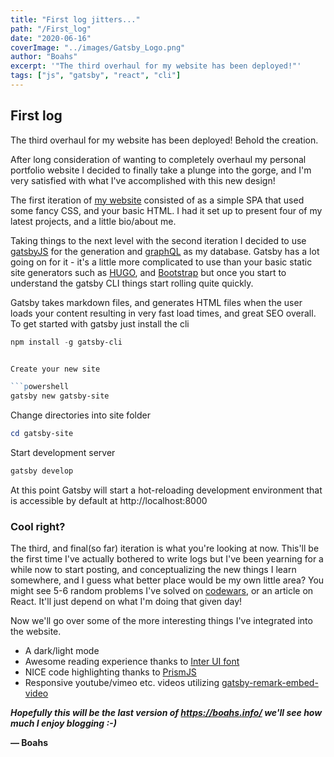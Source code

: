 ```yaml
---
title: "First log jitters..."
path: "/First_log"
date: "2020-06-16"
coverImage: "../images/Gatsby_Logo.png"
author: "Boahs"
excerpt: '"The third overhaul for my website has been deployed!"'
tags: ["js", "gatsby", "react", "cli"]
---
```

## First log

The third overhaul for my website has been deployed! Behold the creation.

After long consideration of wanting to completely overhaul my personal portfolio website I decided to finally take a plunge into the gorge, and I'm very satisfied with what I've accomplished with this new design! 

The first iteration of [my website](https://boahs.info/) consisted of as a simple SPA that used some fancy CSS, and your basic HTML. I had it set up to present four of my latest projects, and a little bio/about me. 

Taking things to the next level with the second iteration I decided to use [gatsbyJS](https://www.gatsbyjs.org/) for the generation and [graphQL](https://graphql.org/) as my database. Gatsby has a lot going on for it - it's a little more complicated to use than your basic static site generators such as [HUGO](https://gohugo.io/), and [Bootstrap](https://getbootstrap.com/) but once you start to understand the gatsby CLI things start rolling quite quickly.

Gatsby takes markdown files, and generates HTML files when the user loads your content resulting in very fast load times, and great SEO overall. To get started with gatsby just install the cli

```powershell 
npm install -g gatsby-cli
```

```powershell

Create your new site 

```powershell
gatsby new gatsby-site
```

Change directories into site folder
```powershell
cd gatsby-site
```

Start development server
```powershell
gatsby develop
```

At this point Gatsby will start a hot-reloading development environment that is accessible by default at http://localhost:8000 

### Cool right?

The third, and final(so far) iteration is what you're looking at now. This'll be the first time I've actually bothered to write logs but I've been yearning for a while now to start posting, and conceptualizing the new things I learn somewhere, and I guess what better place would be my own little area? You might see 5-6 random problems I've solved on [codewars](https://www.codewars.com/users/boahs), or an article on React. It'll just depend on what I'm doing that given day!

Now we'll go over some of the more interesting things I've integrated into the website. 

- A dark/light mode 
- Awesome reading experience thanks to [Inter UI font](https://rsms.me/inter/)
- NICE code highlighting thanks to [PrismJS](https://prismjs.com/)
- Responsive youtube/vimeo etc. videos utilizing  [gatsby-remark-embed-video](https://github.com/borgfriend/gatsby-remark-embed-video)

<b><i>Hopefully this will be the last version of https://boahs.info/ we'll see how much I enjoy blogging :-) </i></b>

**— Boahs**
